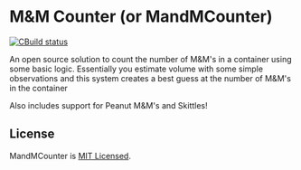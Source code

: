 # M&M Counter (or MandMCounter)

[![CBuild status](https://github.com/SamSmithNZ-dotcom/MandMCounter/actions/workflows/dotnet.yml/badge.svg)](https://github.com/SamSmithNZ-dotcom/MandMCounter/actions/workflows/dotnet.yml)

An open source solution to count the number of M&M's in a container using some basic logic. Essentially you estimate volume with some simple observations and this system creates a best guess at the number of M&M's in the container

Also includes support for Peanut M&M's and Skittles!

## License

MandMCounter is [MIT Licensed](https://github.com/samsmithnz/MandMCounter/blob/master/LICENSE.txt).
